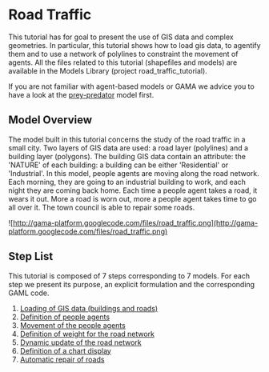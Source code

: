 # Road Traffic



This tutorial has for goal to present the use of GIS data and complex geometries. In particular, this tutorial shows how to load gis data, to agentify them and to use a network of polylines to constraint the movement of agents. All the files related to this tutorial (shapefiles and models) are available in the Models Library (project road\_traffic\_tutorial).

If you are not familiar with agent-based models or GAMA we advice you to have a look at the [prey-predator](Tutorial__PredatorPreyTutorial) model first.






## Model Overview
The model built in this tutorial concerns the study of the road traffic in a small city. Two layers of GIS data are used: a road layer (polylines) and a building layer (polygons). The building GIS data contain an attribute: the 'NATURE' of each building: a building can be either 'Residential' or 'Industrial'. In this model, people agents are moving along the road network. Each morning, they are going to an industrial building to work, and each night they are coming back home. Each time a people agent takes a road, it wears it out. More a road is worn out, more a people agent takes time to go all over it. The town council is able to repair some roads.

![http://gama-platform.googlecode.com/files/road_traffic.png](http://gama-platform.googlecode.com/files/road_traffic.png)





## Step List

This tutorial is composed of 7 steps corresponding to 7 models. For each step we present its purpose, an explicit formulation and the corresponding GAML code.

  1. [Loading of GIS data (buildings and roads)](Tutorial__RoadTraficModel_step1)
  1. [Definition of people agents](Tutorial__RoadTraficModel_step2)
  1. [Movement of the people agents](Tutorial__RoadTraficModel_step3)
  1. [Definition of weight for the road network](Tutorial__RoadTraficModel_step4)
  1. [Dynamic update of the road network](Tutorial__RoadTraficModel_step5)
  1. [Definition of a chart display](Tutorial__RoadTraficModel_step6)
  1. [Automatic repair of roads](Tutorial__RoadTraficModel_step7)